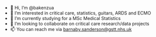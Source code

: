 - 👋 Hi, I’m @bakenzua
- 👀 I’m interested in critical care, statistics, guitars, ARDS and ECMO
- 🌱 I’m currently studying for a MSc Medical Statistics
- 💞️ I’m looking to collaborate on critical care research/data projects
- 📫 You can reach me via [barnaby.sanderson@gstt.nhs.uk](mailto:barnaby.sanderson@gstt.nhs.uk?subject=[GitHub]%20)

<!---
bakenzua/bakenzua is a ✨ special ✨ repository because its `README.md` (this file) appears on your GitHub profile.
You can click the Preview link to take a look at your changes.
--->
